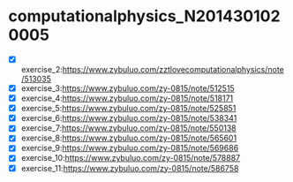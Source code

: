 # computationalphysics_N2014301020005
- [x] exercise_2:https://www.zybuluo.com/zztlovecomputationalphysics/note/513035
- [x] exercise_3:https://www.zybuluo.com/zy-0815/note/512515
- [x] exercise_4:https://www.zybuluo.com/zy-0815/note/518171
- [x] exercise_5:https://www.zybuluo.com/zy-0815/note/525851
- [x] exercise_6:https://www.zybuluo.com/zy-0815/note/538341
- [x] exercise_7:https://www.zybuluo.com/zy-0815/note/550138
- [x] exercise_8:https://www.zybuluo.com/zy-0815/note/565601
- [x] exercise_9:https://www.zybuluo.com/zy-0815/note/569686
- [x] exercise_10:https://www.zybuluo.com/zy-0815/note/578887
- [x] exercise_11:https://www.zybuluo.com/zy-0815/note/586758
